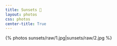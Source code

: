 ```yaml
---
title: Sunsets 🌇
layout: photos
css: photos
center-title: True
---
```


<div class='photo-section'>
{% photos sunsets/raw/1.jpg|sunsets/raw/2.jpg %}
</div>
